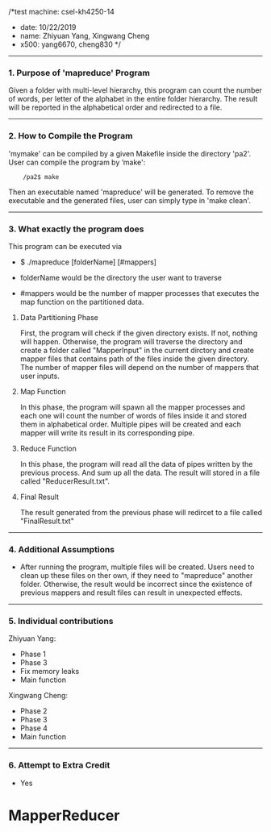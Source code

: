 /*test machine: csel-kh4250-14
* date: 10/22/2019
* name: Zhiyuan Yang, Xingwang Cheng
* x500: yang6670, cheng830
*/
---
### 1. Purpose of 'mapreduce' Program ###
Given a folder with multi-level hierarchy, this program can count the number of words, per letter of the alphabet in the entire folder hierarchy. The result will be reported in the alphabetical order and redirected to a file.

---

### 2. How to Compile the Program ###
'mymake' can be compiled by a given Makefile inside the directory 'pa2'.
User can compile the program by ’make':
```
    /pa2$ make
```
Then an executable named 'mapreduce' will be generated. To remove the executable and the generated files, user can simply type in 'make clean'.

---

### 3. What exactly the program does ###
This program can be executed via
- $ ./mapreduce [folderName] [#mappers]

- folderName would be the directory the user want to traverse
- #mappers would be the number of mapper processes that executes the map function on the partitioned data.

1. Data Partitioning Phase

    First, the program will check if the given directory exists. If not, nothing will happen. Otherwise, the program will traverse the directory and create a folder called "MapperInput" in the current dirctory and create mapper files that contains path of the files inside the given directory. The number of mapper files will depend on the number of mappers that user inputs. 

2. Map Function

    In this phase, the program will spawn all the mapper processes and each one will count the number of words of files inside it and stored them in alphabetical order. Multiple pipes will be created and each mapper will write its result in its corresponding pipe.

3. Reduce Function

    In this phase, the program will read all the data of pipes written by the previous process. And sum up all the data. The result will stored in a file called "ReducerResult.txt". 

4. Final Result

    The result generated from the previous phase will redircet to a file called "FinalResult.txt"

---

### 4. Additional Assumptions ###
-   After running the program, multiple files will be created. Users need to clean up these files on ther own, if they need to "mapreduce" another folder. Otherwise, the result would be incorrect since the existence of previous mappers and result files can result in unexpected effects.

---

### 5. Individual contributions ###
Zhiyuan Yang:
- Phase 1
- Phase 3
- Fix memory leaks
- Main function

Xingwang Cheng:
- Phase 2
- Phase 3
- Phase 4
- Main function 

---
### 6. Attempt to Extra Credit ###
- Yes

    

# MapperReducer
